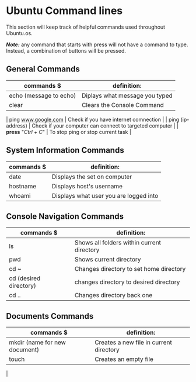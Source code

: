 # Ubuntu Command lines

This section will keep track of helpful commands used throughout Ubuntu.os.

***Note:*** any command that starts with press will not have a command to type. Instead, a combination of buttons will be pressed.
 
 ## General Commands

|                commands  $                   |                           definition:                              |
|----------------------------------------------|--------------------------------------------------------------------|
|  echo (message to echo)                      |    Diplays what message you typed                                  |
|  clear                                       |    Clears the Console Command                                      |

|  ping www.google.com                         |    Check if you have internet comnection                           |
|  ping (ip-address)                           |    Check if your computer can connect to targeted computer         |
|  **press** "*Ctrl + C*"                      |    To stop ping or stop current task                               |

## System Information Commands

|                commands  $                   |                           definition:                              |
|----------------------------------------------|--------------------------------------------------------------------|
|  date                                        |    Displays the set on computer                                    |
|  hostname                                    |    Displays host's username                                        |
|  whoami                                      |    Displays what user you are logged into                          |


## Console Navigation Commands
|                commands  $                   |                           definition:                              |
|----------------------------------------------|--------------------------------------------------------------------|
|  ls                                          |    Shows all folders within current directory                      |
|  pwd                                         |    Shows current directory                                         |         
|  cd ~                                        |    Changes directory to set home directory                         |
|  cd (desired directory)                      |    changes directory to desired directory                          |
|  cd ..                                       |    Changes directory back one                                      |

## Documents Commands
|                commands  $                   |                           definition:                              |
|----------------------------------------------|--------------------------------------------------------------------|
|  mkdir (name for new document)               |    Creates a new file in current directory                         |
|  touch                                       |    Creates an empty file                                           |
|  

